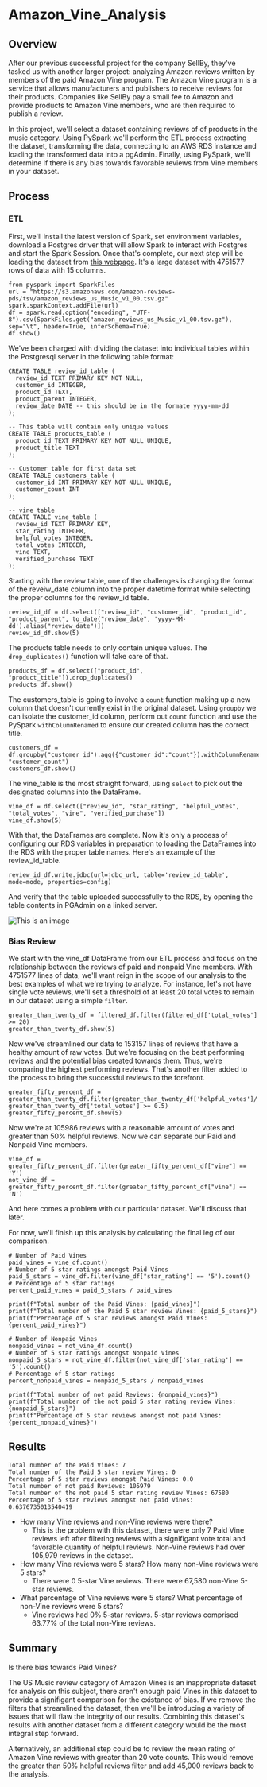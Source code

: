# Amazon_Vine_Analysis
## Overview

After our previous successful project for the company SellBy, they've tasked us with another larger project: analyzing Amazon reviews written by members of the paid Amazon Vine program. The Amazon Vine program is a service that allows manufacturers and publishers to receive reviews for their products. Companies like SellBy pay a small fee to Amazon and provide products to Amazon Vine members, who are then required to publish a review.

In this project, we'll select a dataset containing reviews of of products in the music category. Using PySpark we'll perform the ETL process extracting the dataset, transforming the data, connecting to an AWS RDS instance and loading the transformed data into a pgAdmin. Finally, using PySpark, we'll determine if there is any bias towards favorable reviews from Vine members in your dataset.

## Process

### ETL

First, we'll install the latest version of Spark, set environment variables, download a Postgres driver that will allow Spark to interact with Postgres and start the Spark Session. Once that's complete, our next step will be loading the dataset from [this webpage](https://s3.amazonaws.com/amazon-reviews-pds/tsv/amazon_reviews_us_Music_v1_00.tsv.gz). It's a large dataset with 4751577 rows of data with 15 columns.

```
from pyspark import SparkFiles
url = "https://s3.amazonaws.com/amazon-reviews-pds/tsv/amazon_reviews_us_Music_v1_00.tsv.gz"
spark.sparkContext.addFile(url)
df = spark.read.option("encoding", "UTF-8").csv(SparkFiles.get("amazon_reviews_us_Music_v1_00.tsv.gz"), sep="\t", header=True, inferSchema=True)
df.show()
```

We've been charged with dividing the dataset into individual tables within the Postgresql server in the following table format:

```
CREATE TABLE review_id_table (
  review_id TEXT PRIMARY KEY NOT NULL,
  customer_id INTEGER,
  product_id TEXT,
  product_parent INTEGER,
  review_date DATE -- this should be in the formate yyyy-mm-dd
);

-- This table will contain only unique values
CREATE TABLE products_table (
  product_id TEXT PRIMARY KEY NOT NULL UNIQUE,
  product_title TEXT
);

-- Customer table for first data set
CREATE TABLE customers_table (
  customer_id INT PRIMARY KEY NOT NULL UNIQUE,
  customer_count INT
);

-- vine table
CREATE TABLE vine_table (
  review_id TEXT PRIMARY KEY,
  star_rating INTEGER,
  helpful_votes INTEGER,
  total_votes INTEGER,
  vine TEXT,
  verified_purchase TEXT
);
```

Starting with the review table, one of the challenges is changing the format of the reveiw_date column into the proper datetime format while selecting the proper columns for the review_id table. 

```
review_id_df = df.select(["review_id", "customer_id", "product_id", "product_parent", to_date("review_date", 'yyyy-MM-dd').alias("review_date")])
review_id_df.show(5)
```

The products table needs to only contain unique values. The `drop_duplicates()` function will take care of that.

```
products_df = df.select(["product_id", "product_title"]).drop_duplicates()
products_df.show()
```

The customers_table is going to involve a `count` function making up a new column that doesn't currently exist in the original dataset. Using `groupby` we can isolate the customer_id column, perform out `count` function and use the PySpark `withColumnRenamed` to ensure our created column has the correct title.
 
 ```
customers_df = df.groupby("customer_id").agg({"customer_id":"count"}).withColumnRenamed("count(customer_id)", "customer_count")
customers_df.show()
```

The vine_table is the most straight forward, using `select` to pick out the designated columns into the DataFrame.

```
vine_df = df.select(["review_id", "star_rating", "helpful_votes", "total_votes", "vine", "verified_purchase"])
vine_df.show(5)
```

With that, the DataFrames are complete. Now it's only a process of configuring our RDS variables in preparation to loading the DataFrames into the RDS with the proper table names. Here's an example of the review_id_table.

```
review_id_df.write.jdbc(url=jdbc_url, table='review_id_table', mode=mode, properties=config)
```

And verify that the table uploaded successfully to the RDS, by opening the table contents in PGAdmin on a linked server.

![This is an image](https://github.com/aaron-ardell/Amazon_Vine_Analysis/blob/main/review_id_table.png) 

### Bias Review

We start with the vine_df DataFrame from our ETL process and focus on the relationship between the reviews of paid and nonpaid Vine members. With 4751577 lines of data, we'll want reign in the scope of our analysis to the best examples of what we're trying to analyze. For instance, let's not have single vote reviews, we'll set a threshold of at least 20 total votes to remain in our dataset using a simple `filter`.

```
greater_than_twenty_df = filtered_df.filter(filtered_df['total_votes'] >= 20)
greater_than_twenty_df.show(5)
```

Now we've streamlined our data to 153157 lines of reviews that have a healthy amount of raw votes. But we're focusing on the best performing reviews and the potential bias created towards them. Thus, we're comparing the highest performing reviews. That's another filter added to the process to bring the successful reviews to the forefront.

```
greater_fifty_percent_df = greater_than_twenty_df.filter(greater_than_twenty_df['helpful_votes']/ greater_than_twenty_df['total_votes'] >= 0.5)
greater_fifty_percent_df.show(5)
```

Now we're at 105986 reviews with a reasonable amount of votes and greater than 50% helpful reviews. Now we can separate our Paid and Nonpaid Vine members.

```
vine_df = greater_fifty_percent_df.filter(greater_fifty_percent_df["vine"] == 'Y')
not_vine_df = greater_fifty_percent_df.filter(greater_fifty_percent_df["vine"] == 'N')
```

And here comes a problem with our particular dataset. We'll discuss that later.

For now, we'll finish up this analysis by calculating the final leg of our comparison.

```
# Number of Paid Vines
paid_vines = vine_df.count()
# Number of 5 star ratings amongst Paid Vines
paid_5_stars = vine_df.filter(vine_df["star_rating"] == '5').count()
# Percentage of 5 star ratings
percent_paid_vines = paid_5_stars / paid_vines

print(f"Total number of the Paid Vines: {paid_vines}")
print(f"Total number of the Paid 5 star review Vines: {paid_5_stars}")
print(f"Percentage of 5 star reviews amongst Paid Vines: {percent_paid_vines}")

# Number of Nonpaid Vines
nonpaid_vines = not_vine_df.count()
# Number of 5 star ratings amongst Nonpaid Vines
nonpaid_5_stars = not_vine_df.filter(not_vine_df['star_rating'] == '5').count()
# Percentage of 5 star ratings
percent_nonpaid_vines = nonpaid_5_stars / nonpaid_vines

print(f"Total number of not paid Reviews: {nonpaid_vines}")
print(f"Total number of the not paid 5 star rating review Vines: {nonpaid_5_stars}")
print(f"Percentage of 5 star reviews amongst not paid Vines: {percent_nonpaid_vines}") 
```

## Results

```
Total number of the Paid Vines: 7
Total number of the Paid 5 star review Vines: 0
Percentage of 5 star reviews amongst Paid Vines: 0.0
Total number of not paid Reviews: 105979
Total number of the not paid 5 star rating review Vines: 67580
Percentage of 5 star reviews amongst not paid Vines: 0.6376735013540419
```

- How many Vine reviews and non-Vine reviews were there?
  - This is the problem with this dataset, there were only 7 Paid Vine reviews left after filtering reviews with a signifigant vote total and favorable quantity of helpful reviews. Non-Vine reviews had over 105,979 reviews in the dataset.
- How many Vine reviews were 5 stars? How many non-Vine reviews were 5 stars?
  - There were 0 5-star Vine reviews. There were 67,580 non-Vine 5-star reviews.   
- What percentage of Vine reviews were 5 stars? What percentage of non-Vine reviews were 5 stars?
  - Vine reviews had 0% 5-star reviews. 5-star reviews comprised 63.77% of the total non-Vine reviews.

## Summary

Is there bias towards Paid Vines?

The US Music review category of Amazon Vines is an inappropriate dataset for analysis on this subject, there aren't enough paid Vines in this dataset to provide a signifigant comparison for the existance of bias. If we remove the filters that streamlined the dataset, then we'll be introducing a variety of issues that will flaw the integrity of our results. Combining this dataset's results with another dataset from a different category would be the most integral step forward.

Alternatively, an additional step could be to review the mean rating of Amazon Vine reviews with greater than 20 vote counts. This would remove the greater than 50% helpful reviews filter and add 45,000 reviews back to the analysis.  

```

```

